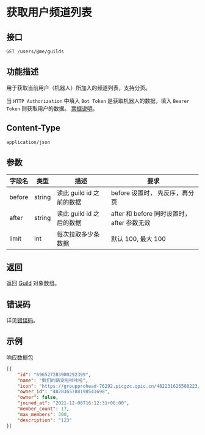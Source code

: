# 获取用户频道列表

## 接口

```http
GET /users/@me/guilds
```

## 功能描述

用于获取当前用户（机器人）所加入的频道列表，支持分页。

当 `HTTP Authorization` 中填入 `Bot Token` 是获取机器人的数据，填入 `Bearer Token` 则获取用户的数据。
[票据说明](../../../../README.md#票据)。

## Content-Type

```http
application/json
```

## 参数

| 字段名 | 类型   | 描述               | 要求                              |
| ------ | ------ | ------------------ | --------------------------------- |
| before | string | 读此 guild id 之前的数据 |  before 设置时， 先反序，再分页 |
| after  | string | 读此 guild id 之后的数据 |  after 和 before 同时设置时， after 参数无效 |
| limit  | int    | 每次拉取多少条数据       | 默认 100, 最大 100          |

## 返回

返回 [Guild](model.md#guild) 对象数组。

## 错误码

详见[错误码](../../../../openapi/error/error.md)。

## 示例

响应数据包

```json
[{
    "id": "696527283900292399",
    "name": "鹅们的萌宠啦咔咔啦",
    "icon": "https://groupprohead-76292.picgzc.qpic.cn/482231626508223/100?t=1626508224633",
    "owner_id": "4828365788198541698",
    "owner": false,
    "joined_at": "2021-12-08T16:12:31+08:00",
    "member_count": 17,
    "max_members": 300,
    "description": "123"
}]
```

